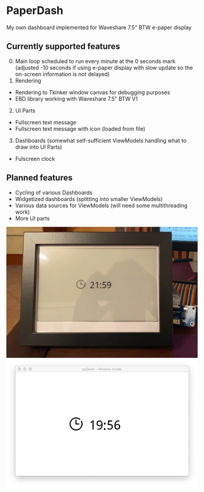 # PaperDash
My own dashboard implemented for Waveshare 7.5" BTW e-paper display

## Currently supported features
0. Main loop scheduled to run every minute at the 0 seconds mark (adjusted -10 seconds if using e-paper display with slow update so the on-screen information is not delayed)
1. Rendering
  * Rendering to Tkinker window canvas for debugging purposes
  * EBD library working with Waveshare 7.5" BTW V1
2. UI Parts
  * Fullscreen text message
  * Fullscreen text message with icon (loaded from file)
3. Dashboards (somewhat self-sufficient ViewModels handling what to draw into UI Parts)
  * Fulscreen clock
  
## Planned features
* Cycling of various Dashboards
* Widgetized dashboards (splitting into smaller ViewModels)
* Various data sources for ViewModels (will need some multithreading work)
* More UI parts

![Rendering to e-paper display][ebd-render]
![Rendering to Tkinker window][window-render]

[ebd-render]: https://github.com/Vybo/PaperDash/blob/master/Readme/ebd-render.png "Rendering to e-paper display"
[window-render]: https://github.com/Vybo/PaperDash/blob/master/Readme/window-render.png "Rendering to Tkinker window"
